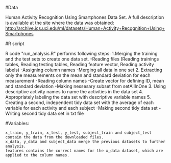 #Data

Human Activity Recognition Using Smartphones Data Set. A full description is available at the site where the data was obtained: http://archive.ics.uci.edu/ml/datasets/Human+Activity+Recognition+Using+Smartphones

#R script

R code "run_analysis.R" performs following steps:
1.Merging the training and the test sets to create one data set.
-Reading files (Reading trainings tables, Reading testing tables, Reading feature vector, Reading activity labels)
-Assigning column names
-Merging all data in one set
2. Extracting only the measurements on the mean and standard deviation for each measurement
-Reading column names
-Create vector for defining ID, mean and standard deviation
-Making nessesary subset from setAllInOne
3. Using descriptive activity names to name the activities in the data set
4. Appropriately labeling the data set with descriptive variable names
5. Creating a second, independent tidy data set with the average of each variable for each activity and each subject
-Making second tidy data set
-Writing second tidy data set in txt file


#Variables:

    x_train, y_train, x_test, y_test, subject_train and subject_test contain the data from the downloaded files.
    x_data, y_data and subject_data merge the previous datasets to further analysis.
    features contains the correct names for the x_data dataset, which are applied to the column names.
